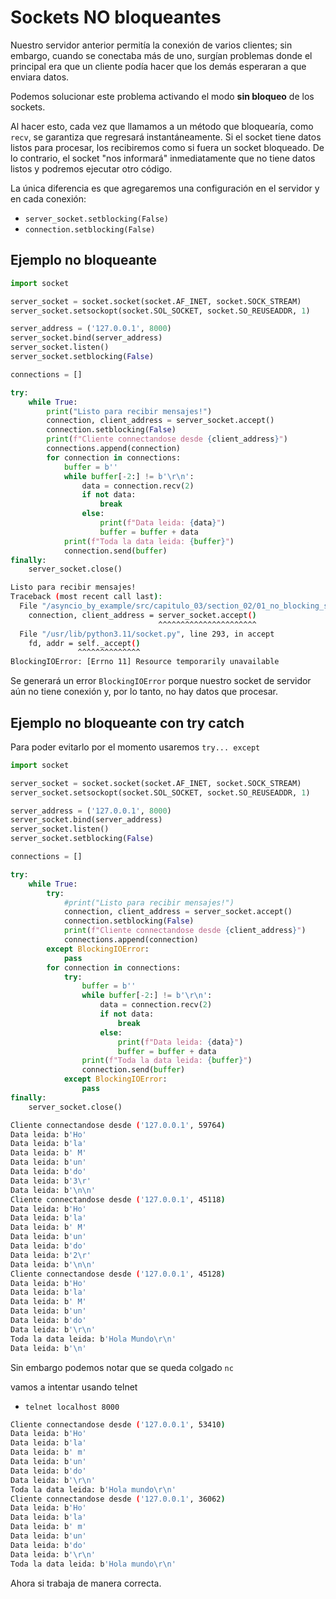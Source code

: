 # Sockets NO bloqueantes

Nuestro servidor anterior permitía la conexión de varios clientes; sin embargo, cuando se conectaba más de uno, surgían problemas donde el principal era que un cliente podía hacer que los demás esperaran a que enviara datos. 

Podemos solucionar este problema activando el modo **sin bloqueo** de los sockets.

Al hacer esto, cada vez que llamamos a un método que bloquearía, como `recv`, se garantiza que regresará instantáneamente. Si el socket tiene datos listos para procesar, los recibiremos como si fuera un socket bloqueado. De lo contrario, el socket "nos informará" inmediatamente que no tiene datos listos y podremos ejecutar otro código.

La única diferencia es que agregaremos una configuración en el servidor y en cada conexión:

- `server_socket.setblocking(False)`
- `connection.setblocking(False)`

## Ejemplo no bloqueante

```python title="Ejemplo para leer y escribir desde y hacia un socket" linenums="1"
import socket

server_socket = socket.socket(socket.AF_INET, socket.SOCK_STREAM)
server_socket.setsockopt(socket.SOL_SOCKET, socket.SO_REUSEADDR, 1)

server_address = ('127.0.0.1', 8000)
server_socket.bind(server_address)
server_socket.listen()
server_socket.setblocking(False)

connections = []

try:
    while True:
        print("Listo para recibir mensajes!")
        connection, client_address = server_socket.accept()
        connection.setblocking(False)
        print(f"Cliente connectandose desde {client_address}")
        connections.append(connection)
        for connection in connections:
            buffer = b''
            while buffer[-2:] != b'\r\n':
                data = connection.recv(2)
                if not data:
                    break
                else:
                    print(f"Data leida: {data}")
                    buffer = buffer + data
            print(f"Toda la data leida: {buffer}")
            connection.send(buffer)
finally:
    server_socket.close()
```


```bash title="Salida Woops"
Listo para recibir mensajes!
Traceback (most recent call last):
  File "/asyncio_by_example/src/capitulo_03/section_02/01_no_blocking_socket.py", line 16, in <module>
    connection, client_address = server_socket.accept()
                                 ^^^^^^^^^^^^^^^^^^^^^^
  File "/usr/lib/python3.11/socket.py", line 293, in accept
    fd, addr = self._accept()
               ^^^^^^^^^^^^^^
BlockingIOError: [Errno 11] Resource temporarily unavailable
```

Se generará un error `BlockingIOError` porque nuestro socket de servidor aún no tiene conexión y, por lo tanto, no hay datos que procesar.

## Ejemplo no bloqueante con try catch

Para poder evitarlo por el momento usaremos `try... except`

```python title="Ejemplo para leer y escribir desde y hacia un socket" linenums="1"
import socket

server_socket = socket.socket(socket.AF_INET, socket.SOCK_STREAM)
server_socket.setsockopt(socket.SOL_SOCKET, socket.SO_REUSEADDR, 1)

server_address = ('127.0.0.1', 8000)
server_socket.bind(server_address)
server_socket.listen()
server_socket.setblocking(False)

connections = []

try:
    while True:
        try:
            #print("Listo para recibir mensajes!")
            connection, client_address = server_socket.accept()
            connection.setblocking(False)
            print(f"Cliente connectandose desde {client_address}")
            connections.append(connection)
        except BlockingIOError:
            pass
        for connection in connections:
            try:
                buffer = b''
                while buffer[-2:] != b'\r\n':
                    data = connection.recv(2)
                    if not data:
                        break
                    else:
                        print(f"Data leida: {data}")
                        buffer = buffer + data
                print(f"Toda la data leida: {buffer}")
                connection.send(buffer)
            except BlockingIOError:
                pass
finally:
    server_socket.close()
```

```bash title="Salida"
Cliente connectandose desde ('127.0.0.1', 59764)
Data leida: b'Ho'
Data leida: b'la'
Data leida: b' M'
Data leida: b'un'
Data leida: b'do'
Data leida: b'3\r'
Data leida: b'\n\n'
Cliente connectandose desde ('127.0.0.1', 45118)
Data leida: b'Ho'
Data leida: b'la'
Data leida: b' M'
Data leida: b'un'
Data leida: b'do'
Data leida: b'2\r'
Data leida: b'\n\n'
Cliente connectandose desde ('127.0.0.1', 45128)
Data leida: b'Ho'
Data leida: b'la'
Data leida: b' M'
Data leida: b'un'
Data leida: b'do'
Data leida: b'\r\n'
Toda la data leida: b'Hola Mundo\r\n'
Data leida: b'\n'
```


Sin embargo podemos notar que se queda colgado `nc`

vamos a intentar usando telnet

- `telnet localhost 8000`

```bash title="Salida"
Cliente connectandose desde ('127.0.0.1', 53410)
Data leida: b'Ho'
Data leida: b'la'
Data leida: b' m'
Data leida: b'un'
Data leida: b'do'
Data leida: b'\r\n'
Toda la data leida: b'Hola mundo\r\n'
Cliente connectandose desde ('127.0.0.1', 36062)
Data leida: b'Ho'
Data leida: b'la'
Data leida: b' m'
Data leida: b'un'
Data leida: b'do'
Data leida: b'\r\n'
Toda la data leida: b'Hola mundo\r\n'
```

Ahora si trabaja de manera correcta.